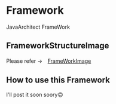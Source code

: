 # Framework
JavaArchitect FrameWork

## FrameworkStructureImage
Please refer →　[FrameWorkImage](framework.pdf)

## How to use this Framework

I'll post it soon soory🙃
